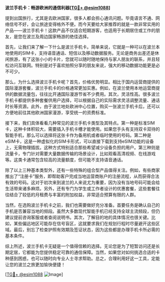 **波兰手机卡：畅游欧洲的通信利器[[TG💪+ @esim1088](https://t.me/s/esim1088)]**

提到出国旅行，尤其是去欧洲国家，很多人都会担心通讯问题。毕竟语言不通、网络信号不好，会让旅途变得格外不便。而今天要给大家推荐的就是一款非常实用的产品——波兰手机卡！这款产品不仅适合短期游客，也适用于长期居住或工作的朋友，是您在波兰及周边国家畅游的绝佳选择。

首先，让我们来了解一下什么是波兰手机卡。简单来说，它就是一种可以在波兰本地使用的SIM卡，支持语音通话、短信以及移动数据服务。无论是商务出差还是休闲旅游，有了这张小小的卡片，您就可以随时随地保持与家人朋友的联系，并且轻松访问互联网。特别是对于喜欢拍照分享的朋友来说，强大的移动数据功能更是必不可少。

那么，为什么选择波兰手机卡呢？首先，价格优势明显。相比于国内运营商提供的国际漫游套餐，波兰手机卡的价格通常更加实惠。例如，在波兰使用本地运营商提供的数据流量包，往往比开通国际漫游节省不少费用。其次，灵活性高。很多波兰手机卡都提供多种套餐供用户选择，可以根据自己的实际需求灵活调整流量、通话时长等资源。此外，由于波兰地处欧洲中心位置，购买一张波兰手机卡后，还可以方便地前往其他欧洲国家漫游，享受统一的资费标准。

接下来，我们具体看看几种常见的波兰手机卡类型及其特点。第一种是标准SIM卡，这种卡体积较大，需要插入手机卡槽才能使用。如果您手头有支持双卡双待的智能手机，那么可以选择将这张卡作为备用机或者临时使用的号码。第二种是eSIM卡，这是一种虚拟化的SIM卡形式，可以直接下载到支持eSIM功能的设备上，无需物理插拔。这种方式特别适合那些希望减少设备负担的用户。第三种则是流量卡，专门针对需要大量数据传输的场景设计，比如观看高清视频、在线游戏等。这类卡通常包含较高的流量额度，但可能不支持语音通话。

除了以上三种基本类型外，还有一些特殊的组合型产品值得关注。例如，有些商家推出了“注册卡”服务，即帮助客户完成当地运营商账户的注册流程，从而获得合法有效的号码。这对于初次来到波兰的人来说尤为重要，因为没有当地号码可能会给生活带来诸多麻烦。另外，还有专门为学生或工作者设计的优惠套餐，这些套餐往往结合了较低的月租费与丰富的附加权益，非常适合预算有限的人群。

当然，在选购波兰手机卡之前，我们也需要做好充分准备。首要任务是确认自己的手机是否兼容当地的频段。虽然大多数现代智能手机已经支持全球主流频段，但仍建议提前咨询客服或者查阅说明书。其次，了解目的地的具体情况也很关键。比如，某些偏远地区可能存在信号盲区，这就要求我们在规划行程时尽量避开这些区域。最后，别忘了检查护照有效期及签证状态，因为这些都是办理手机卡所必需的基本条件。

综上所述，波兰手机卡无疑是一个值得信赖的选择。无论您是为了短暂访问还是长期定居，它都能为您提供稳定可靠的通信保障。当然，如果您对如何挑选合适的卡种感到困惑，也可以随时向专业人士寻求帮助。总之，合理利用好这一工具，定能让您的波兰之旅更加愉快便捷！

[[TG💪+ @esim1088](https://t.me/s/esim1088) ![Image](https://i.postimg.cc/4NQfJmqS/Snipaste-2025-05-13-00-14-12.png)]
